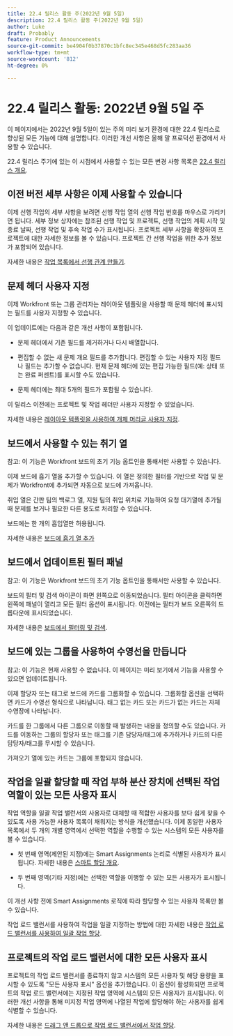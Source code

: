 ```yaml
---
title: 22.4 릴리스 활동 주(2022년 9월 5일)
description: 22.4 릴리스 활동 주(2022년 9월 5일)
author: Luke
draft: Probably
feature: Product Announcements
source-git-commit: be4904f0b37870c1bfc8ec345e468d5fc283aa36
workflow-type: tm+mt
source-wordcount: '812'
ht-degree: 0%

---
```



# 22.4 릴리스 활동: 2022년 9월 5일 주

이 페이지에서는 2022년 9월 5일이 있는 주의 미리 보기 환경에 대한 22.4 릴리스로 향상된 모든 기능에 대해 설명합니다. 이러한 개선 사항은 올해 말 프로덕션 환경에서 사용할 수 있습니다.

22.4 릴리스 주기에 있는 이 시점에서 사용할 수 있는 모든 변경 사항 목록은 [22.4 릴리스 개요](/help/quicksilver/product-announcements/product-releases/22.4-release-activity/22-4-release-overview.md).

## 이전 버전 세부 사항은 이제 사용할 수 있습니다

이제 선행 작업의 세부 사항을 보려면 선행 작업 열의 선행 작업 번호를 마우스로 가리키면 됩니다. 세부 정보 상자에는 참조된 선행 작업 및 프로젝트, 선행 작업의 계획 시작 및 종료 날짜, 선행 작업 및 후속 작업 수가 표시됩니다. 프로젝트 세부 사항을 확장하여 프로젝트에 대한 자세한 정보를 볼 수 있습니다. 프로젝트 간 선행 작업을 위한 추가 정보가 포함되어 있습니다.

자세한 내용은 [작업 목록에서 선행 관계 만들기](/help/quicksilver/manage-work/tasks/use-prdcssrs/create-predecessors-on-task-list.md).

## 문제 헤더 사용자 지정

이제 Workfront 또는 그룹 관리자는 레이아웃 템플릿을 사용할 때 문제 헤더에 표시되는 필드를 사용자 지정할 수 있습니다.

이 업데이트에는 다음과 같은 개선 사항이 포함됩니다.

* 문제 헤더에서 기존 필드를 제거하거나 다시 배열합니다.

* 편집할 수 없는 새 문제 개요 필드를 추가합니다. 편집할 수 있는 사용자 지정 필드나 필드는 추가할 수 없습니다. 현재 문제 헤더에 있는 편집 가능한 필드(예: 상태 또는 완료 퍼센트)를 표시할 수도 있습니다.

* 문제 헤더에는 최대 5개의 필드가 포함될 수 있습니다.

이 릴리스 이전에는 프로젝트 및 작업 헤더만 사용자 지정할 수 있었습니다.

자세한 내용은 [레이아웃 템플릿을 사용하여 개체 머리글 사용자 지정](/help/quicksilver/administration-and-setup/customize-workfront/use-layout-templates/customize-object-headers.md).

## 보드에서 사용할 수 있는 취기 열

참고: 이 기능은 Workfront 보드의 초기 기능 옵트인을 통해서만 사용할 수 있습니다.

이제 보드에 흡기 열을 추가할 수 있습니다. 이 열은 정의한 필터를 기반으로 작업 및 문제가 Workfront에 추가되면 자동으로 보드에 가져옵니다.

취입 열은 간판 팀의 백로그 열, 지원 팀의 취입 위치로 기능하여 요청 대기열에 추가될 때 문제를 보거나 필요한 다른 용도로 처리할 수 있습니다.

보드에는 한 개의 흡입열만 허용됩니다.

자세한 내용은 [보드에 흡기 열 추가](/help/quicksilver/agile/use-boards-agile-planning-tools/add-intake-column-to-board.md)

## 보드에서 업데이트된 필터 패널

참고: 이 기능은 Workfront 보드의 초기 기능 옵트인을 통해서만 사용할 수 있습니다.

보드의 필터 및 검색 아이콘이 화면 왼쪽으로 이동되었습니다. 필터 아이콘을 클릭하면 왼쪽에 패널이 열리고 모든 필터 옵션이 표시됩니다. 이전에는 필터가 보드 오른쪽의 드롭다운에 표시되었습니다.

자세한 내용은 [보드에서 필터링 및 검색](/help/quicksilver/agile/get-started-with-boards/filter-search-in-board.md).

## 보드에 있는 그룹을 사용하여 수영선을 만듭니다

참고: 이 기능은 현재 사용할 수 없습니다. 이 페이지는 미리 보기에서 기능을 사용할 수 있으면 업데이트됩니다.

이제 할당자 또는 태그로 보드에 카드를 그룹화할 수 있습니다. 그룹화할 옵션을 선택하면 카드가 수영선 형식으로 나타납니다. 태그 없는 카드 또는 카드가 없는 카드는 자체 수영장에 나타납니다.

카드를 한 그룹에서 다른 그룹으로 이동할 때 발생하는 내용을 정의할 수도 있습니다. 카드를 이동하는 그룹의 할당자 또는 태그를 기존 담당자/태그에 추가하거나 카드의 다른 담당자/태그를 무시할 수 있습니다.

가져오기 열에 있는 카드는 그룹에 포함되지 않습니다.

## 작업을 일괄 할당할 때 작업 부하 분산 장치에 선택된 작업 역할이 있는 모든 사용자 표시

작업 역할을 일괄 작업 밸런서의 사용자로 대체할 때 적합한 사용자를 보다 쉽게 찾을 수 있도록 사용 가능한 사용자 목록이 채워지는 방식을 개선했습니다. 이제 동일한 사용자 목록에서 두 개의 개별 영역에서 선택한 역할을 수행할 수 있는 시스템의 모든 사용자를 볼 수 있습니다.

* 첫 번째 영역(제안된 지정)에는 Smart Assignments 논리로 식별된 사용자가 표시됩니다. 자세한 내용은 [스마트 할당 개요](/help/quicksilver/manage-work/tasks/assign-tasks/smart-assignments.md).

* 두 번째 영역(기타 지정)에는 선택한 역할을 이행할 수 있는 모든 사용자가 표시됩니다.

이 개선 사항 전에 Smart Assignments 로직에 따라 할당할 수 있는 사용자 목록만 볼 수 있습니다.

작업 로드 밸런서를 사용하여 작업을 일괄 지정하는 방법에 대한 자세한 내용은 [작업 로드 밸런서를 사용하여 일괄 작업 할당](/help/quicksilver/resource-mgmt/workload-balancer/assign-work-in-workload-balancer-in-bulk.md).

## 프로젝트의 작업 로드 밸런서에 대한 모든 사용자 표시

프로젝트의 작업 로드 밸런서를 종료하지 않고 시스템의 모든 사용자 및 해당 용량을 표시할 수 있도록 &quot;모든 사용자 표시&quot; 옵션을 추가했습니다. 이 옵션이 활성화되면 프로젝트의 작업 로드 밸런서에는 지정된 작업 영역에 시스템의 모든 사용자가 표시됩니다. 이러한 개선 사항을 통해 미지정 작업 영역에 나열된 작업에 할당해야 하는 사용자를 쉽게 식별할 수 있습니다.

자세한 내용은 [드래그 앤 드롭으로 작업 로드 밸런서에서 작업 할당](/help/quicksilver/resource-mgmt/workload-balancer/assign-work-in-workload-balancer-by-drag-and-drop.md).

